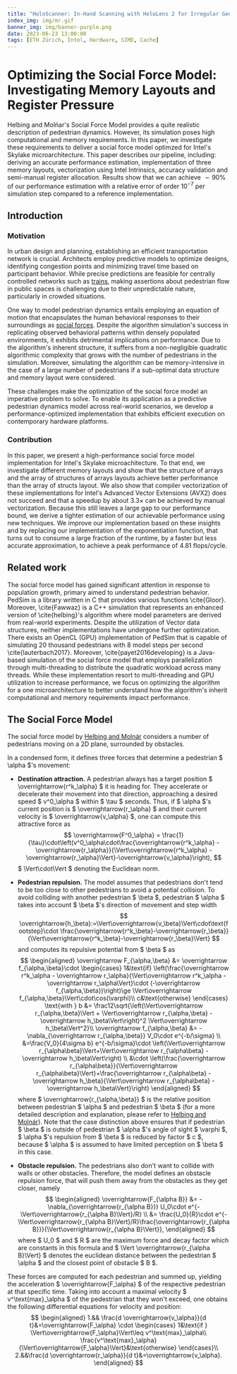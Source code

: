 ```yaml
---
title: "HoloScanner: In-Hand Scanning with HoloLens 2 for Irregular Geometries"
index_img: img/mr.gif
banner_img: img/banner-purple.png
date: 2023-06-23 13:00:00
tags: [ETH Zürich, Intel, Hardware, SIMD, Cache]
---
```


# Optimizing the Social Force Model: Investigating Memory Layouts and Register Pressure

Helbing and Molńar's Social Force Model provides a quite realistic description of pedestrian dynamics. However, its simulation poses high computational and memory requirements. In this paper, we investigate these requirements to deliver a social force model optimzed for Intel's Skylake microarchitecture. This paper describes our pipeline, including: deriving an accurate performance estimation, implementation of three memory layouts, vectorization using Intel Intrinsics, accuracy validation and semi-manual register allocation. Results show that we can achieve $\sim 90\%$ of our performance estimation with a relative error of order $10^{-7}$ per simulation step compared to a reference implementation.

## Introduction
### Motivation

In urban design and planning, establishing an efficient transportation network is crucial. Architects employ predictive models to optimize designs, identifying congestion points and minimizing travel time based on participant behavior. While precise predictions are feasible for centrally controlled networks such as [trains](https://doi.org/10.1007/978-3-642-55753-8_53), making assertions about pedestrian flow in public spaces is challenging due to their unpredictable nature, particularly in crowded situations.

 One way to model pedestrian dynamics entails employing an equation of motion that encapsulates the human behavioral responses to their surroundings as [social forces](https://papers.ssrn.com/sol3/papers.cfm?abstract_id=2413177). Despite the algorithm simulation's success in replicating observed behavioral patterns within densely populated environments, it exhibits detrimental implications on performance. Due to the algorithm's inherent structure, it suffers from a non-negligible quadratic algorithmic complexity that grows with the number of pedestrians in the simulation. Moreover, simulating the algorithm can be memory-intensive in the case of a large number of pedestrians if a sub-optimal data structure and memory layout were considered. 

These challenges make the optimization of the social force model an imperative problem to solve. To enable its application as a predictive pedestrian dynamics model across real-world scenarios, we develop a performance-optimized implementation that exhibits efficient execution on contemporary hardware platforms.

### Contribution
In this paper, we present a high-performance social force model implementation for Intel's Skylake microachitecture.
To that end, we investigate different memory layouts and show that the structure of arrays and the array of structures of arrays layouts achieve better performance than the array of structs layout. We also show that compiler vectorization of these implementations for Intel's Advanced Vector Extensions (AVX2) does not succeed and that a speedup by about $3.3\times$ can be achieved by manual vectorization. Because this still leaves a large gap to our performance bound, we derive a tighter estimation of our achievable performance using new techniques. We improve our implementation based on these insights and by replacing our implementation of the exponentiation function, that turns out to consume a large fraction of the runtime, by a faster but less accurate approximation, to achieve a peak performance of 4.81 flops/cycle.


## Related work
The social force model has gained significant attention in response to population growth, primary aimed to understand pedestrian behavior. PedSim is a  library written in C that provides various functions \cite{Gloor}. Moreover, \cite{Fawwaz} is a C++ simulation that represents an enhanced version of \cite{helbing}'s algorithm where model parameters are derived from real-world experiments. Despite the utilization of Vector data structures, neither implementations have undergone further optimization. There exists an OpenCL (GPU) implementation of PedSim that is capable of simulating 20 thousand pedestrians with 8 model steps per second \cite{lauterbach2017}. Moreover, \cite{payet2016developing} is a Java-based simulation of the social force model that employs parallelization through multi-threading to distribute the quadratic workload across many threads. While these implementation resort to multi-threading and GPU utilization to increase performance, we focus on optimizing the algorithm for a one microarchitecture to better understand
how the algorithm's inherit computational and memory requirements impact performance.


## The Social Force Model

The social force model by [Helbing and Molnár](https://papers.ssrn.com/sol3/papers.cfm?abstract_id=2413177) considers a number of pedestrians moving on a 2D plane, surrounded by obstacles.

In a condensed form, it defines three forces that determine a pedestrian $ \alpha $'s movement: 

- **Destination attraction.** A pedestrian always has a target position $ \overrightarrow{r^k_\alpha} $ it is heading for. They accelerate or decelerate their movement into that direction, approaching a desired speed $ v^0_\alpha $ within $ \tau $ seconds. Thus, if $ \alpha $'s current position is $ \overrightarrow{r_\alpha} $ and their current velocity is $ \overrightarrow{v_\alpha} $, one can compute this attractive force as 
    $$
    \overrightarrow{F^0_\alpha} = \frac{1}{\tau}\cdot\left(v^0_\alpha\cdot\frac{\overrightarrow{r^k_\alpha} - \overrightarrow{r_\alpha}}{\Vert\overrightarrow{r^k_\alpha} - \overrightarrow{r_\alpha}\Vert}-\overrightarrow{v_\alpha}\right),
    $$
    $ \Vert\cdot\Vert $ denoting the Euclidean norm.

- **Pedestrian repulsion.** The model assumes that pedestrians don't tend to be too close to other pedestrians to avoid a potential collision. To avoid colliding with another pedestrian $ \beta $, pedestrian $ \alpha $ takes into account $ \beta $'s direction of movement and step width 
    $$
    \overrightarrow{h_\beta}:=\Vert\overrightarrow{v_\beta}\Vert\cdot\text{footstep}\cdot \frac{\overrightarrow{r^k_\beta}-\overrightarrow{r_\beta}}{\Vert\overrightarrow{r^k_\beta}-\overrightarrow{r_\beta}\Vert}
    $$
    and computes its repulsive potential from $ \beta $ as 
    $$
    \begin{aligned}
        \overrightarrow F_{\alpha,\beta} &= \overrightarrow f_{\alpha,\beta}\cdot \begin{cases}
            1&\text{if} \left(\frac{\overrightarrow r^k_\alpha - \overrightarrow r_\alpha}{\Vert\overrightarrow r^k_\alpha - \overrightarrow r_\alpha\Vert}\cdot (-\overrightarrow f_{\alpha,\beta})\right)\ge \Vert\overrightarrow f_{\alpha,\beta}\Vert\cdot\cos(\varphi)\\
            c&\text{otherwise}
        \end{cases}
        \text{with }
        b &= \frac12\sqrt{\left(\Vert\overrightarrow r_{\alpha,\beta}\Vert + \Vert\overrightarrow r_{\alpha,\beta} - \overrightarrow h_\beta\Vert\right)^2 \Vert\overrightarrow h_\beta\Vert^2}\\
        \overrightarrow f_{\alpha,\beta} &= -\nabla_{\overrightarrow r_{\alpha,\beta}} V_0\cdot e^{-b/\sigma}
        \\
        &=\frac{V_0}{4\sigma b} e^{-b/\sigma}\cdot \left(\Vert\overrightarrow r_{\alpha\beta}\Vert+\Vert\overrightarrow r_{\alpha\beta} - \overrightarrow h_\beta\Vert\right)
        \\
        &\cdot \left(\frac{\overrightarrow r_{\alpha\beta}}{\Vert\overrightarrow r_{\alpha\beta}\Vert}+\frac{\overrightarrow r_{\alpha\beta} - \overrightarrow h_\beta}{\Vert\overrightarrow r_{\alpha\beta} - \overrightarrow h_\beta\Vert}\right)
    \end{aligned}
    $$
    where $ \overrightarrow{r_{\alpha,\beta}} $ is the relative position between pedestrian $ \alpha $ and pedestrian $ \beta $ (for a more detailed description and explanation, please refer to [Helbing and Molnár](https://papers.ssrn.com/sol3/papers.cfm?abstract_id=2413177)). Note that the case distinction above ensures that if pedestrian $ \beta $ is outside of pedestrian $ \alpha $'s angle of sight $ \varphi $, $ \alpha $'s repulsion from $ \beta $ is reduced by factor $ c $, because $ \alpha $ is assumed to have limited perception on $ \beta $ in this case.

- **Obstacle repulsion.** The pedestrians also don't want to collide with walls or other obstacles. Therefore, the model defines an obstacle repulsion force, that will push them away from the obstacles as they get closer, namely
    $$
    \begin{aligned}
        \overrightarrow{F_{\alpha B}} &= -\nabla_{\overrightarrow{r_{\alpha B}}} U_0\cdot e^{-\Vert\overrightarrow{r_{\alpha B}\Vert}/R}
        \\
        &= \frac{U_0}{R}\cdot e^{-\Vert\overrightarrow{r_{\alpha B}\Vert}/R}\frac{\overrightarrow{r_{\alpha B}}}{\Vert\overrightarrow{r_{\alpha B}\Vert}},
    \end{aligned}
    $$
    where $ U_0 $ and $ R $ are the maximum force and decay factor which are constants in this formula and $ \Vert \overrightarrow{r_{\alpha B}\Vert} $ denotes the euclidean distance between the pedestrian $ \alpha $ and the closest point of obstacle $ B $.

These forces are computed for each pedestrian and summed up, yielding the acceleration $ \overrightarrow{F_\alpha} $ of the respective pedestrian at that specific time. Taking into account a maximal velocity $ v^\text{max}_\alpha $ of the pedestrian that they won't exceed, one obtains the following differential equations for velocity and position: 
$$
\begin{aligned}
    1.&& \frac{d \overrightarrow{v_\alpha}}{d t}&=\overrightarrow{F_\alpha} \cdot \begin{cases}
        1&\text{if } \Vert\overrightarrow{F_\alpha}\Vert\leq v^\text{max}_\alpha\\
        \frac{v^\text{max}_\alpha}{\Vert\overrightarrow{F_\alpha}\Vert}&\text{otherwise}
    \end{cases}\\
    2.&&\frac{d \overrightarrow{r_\alpha}}{d t}&=\overrightarrow{v_\alpha}.
\end{aligned}
$$
